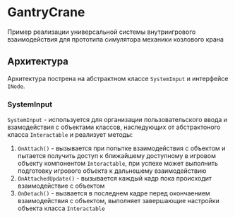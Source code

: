 # GantryCrane
Пример реализации универсальной системы внутриигрового взаимодействия для прототипа симулятора механики козлового крана 

## Архитектура
Архитектура пострена на абстрактном классе `SystemInput` и интерфейсе `INode`.
### SystemInput
`SystemInput` - используется для организации пользовательского ввода и взамодействия с объектами классов, наследующих от абстрактоного класса `Interactable` и реализует методы:
1. `OnAttach()` - вызывается при попытке взаимодействия с объектом и пытается получить доступ к ближайшему доступному в игровом объекту компонентом `Interactable`, при успехе может выполнить подготовку игрового объекта к дальнешему взаимодействию
2. `OnAttachedUpdate()` - вызывается каждый кадр пока происходит взаимодействие с объектом
3. `OnDetach()` - вызвается в последнем кадре перед окончаением взаимодействия с объектом, выполняет завершающие настройки объекта класса `Interactable`
